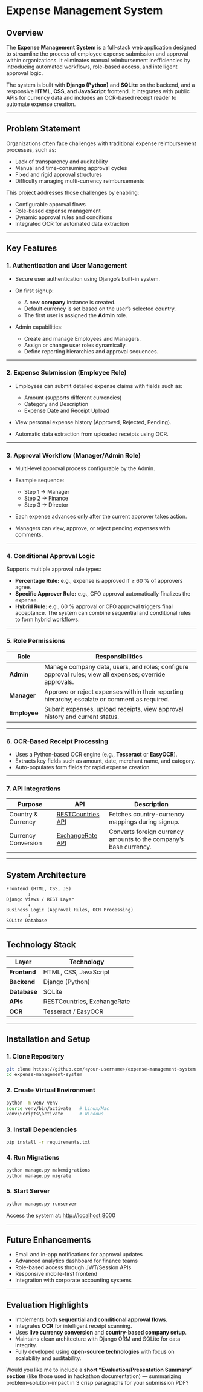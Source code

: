 # Expense Management System

## Overview

The **Expense Management System** is a full-stack web application designed to streamline the process of employee expense submission and approval within organizations.
It eliminates manual reimbursement inefficiencies by introducing automated workflows, role-based access, and intelligent approval logic.

The system is built with **Django (Python)** and **SQLite** on the backend, and a responsive **HTML, CSS, and JavaScript** frontend.
It integrates with public APIs for currency data and includes an OCR-based receipt reader to automate expense creation.

---

## Problem Statement

Organizations often face challenges with traditional expense reimbursement processes, such as:

* Lack of transparency and auditability
* Manual and time-consuming approval cycles
* Fixed and rigid approval structures
* Difficulty managing multi-currency reimbursements

This project addresses those challenges by enabling:

* Configurable approval flows
* Role-based expense management
* Dynamic approval rules and conditions
* Integrated OCR for automated data extraction

---

## Key Features

### 1. Authentication and User Management

* Secure user authentication using Django’s built-in system.
* On first signup:

  * A new **company** instance is created.
  * Default currency is set based on the user’s selected country.
  * The first user is assigned the **Admin** role.
* Admin capabilities:

  * Create and manage Employees and Managers.
  * Assign or change user roles dynamically.
  * Define reporting hierarchies and approval sequences.

---

### 2. Expense Submission (Employee Role)

* Employees can submit detailed expense claims with fields such as:

  * Amount (supports different currencies)
  * Category and Description
  * Expense Date and Receipt Upload
* View personal expense history (Approved, Rejected, Pending).
* Automatic data extraction from uploaded receipts using OCR.

---

### 3. Approval Workflow (Manager/Admin Role)

* Multi-level approval process configurable by the Admin.
* Example sequence:

  * Step 1 → Manager
  * Step 2 → Finance
  * Step 3 → Director
* Each expense advances only after the current approver takes action.
* Managers can view, approve, or reject pending expenses with comments.

---

### 4. Conditional Approval Logic

Supports multiple approval rule types:

* **Percentage Rule:** e.g., expense is approved if ≥ 60 % of approvers agree.
* **Specific Approver Rule:** e.g., CFO approval automatically finalizes the expense.
* **Hybrid Rule:** e.g., 60 % approval or CFO approval triggers final acceptance.
  The system can combine sequential and conditional rules to form hybrid workflows.

---

### 5. Role Permissions

| Role         | Responsibilities                                                                                        |
| ------------ | ------------------------------------------------------------------------------------------------------- |
| **Admin**    | Manage company data, users, and roles; configure approval rules; view all expenses; override approvals. |
| **Manager**  | Approve or reject expenses within their reporting hierarchy; escalate or comment as required.           |
| **Employee** | Submit expenses, upload receipts, view approval history and current status.                             |

---

### 6. OCR-Based Receipt Processing

* Uses a Python-based OCR engine (e.g., **Tesseract** or **EasyOCR**).
* Extracts key fields such as amount, date, merchant name, and category.
* Auto-populates form fields for rapid expense creation.

---

### 7. API Integrations

| Purpose             | API                                                                            | Description                                                       |
| ------------------- | ------------------------------------------------------------------------------ | ----------------------------------------------------------------- |
| Country & Currency  | [RESTCountries API](https://restcountries.com/v3.1/all?fields=name,currencies) | Fetches country-currency mappings during signup.                  |
| Currency Conversion | [ExchangeRate API](https://api.exchangerate-api.com/v4/latest/{BASE_CURRENCY}) | Converts foreign currency amounts to the company’s base currency. |

---

## System Architecture

```
Frontend (HTML, CSS, JS)
        ↓
Django Views / REST Layer
        ↓
Business Logic (Approval Rules, OCR Processing)
        ↓
SQLite Database
```

---

## Technology Stack

| Layer        | Technology                  |
| ------------ | --------------------------- |
| **Frontend** | HTML, CSS, JavaScript       |
| **Backend**  | Django (Python)             |
| **Database** | SQLite                      |
| **APIs**     | RESTCountries, ExchangeRate |
| **OCR**      | Tesseract / EasyOCR         |

---

## Installation and Setup

### 1. Clone Repository

```bash
git clone https://github.com/<your-username>/expense-management-system.git
cd expense-management-system
```

### 2. Create Virtual Environment

```bash
python -m venv venv
source venv/bin/activate   # Linux/Mac
venv\Scripts\activate      # Windows
```

### 3. Install Dependencies

```bash
pip install -r requirements.txt
```

### 4. Run Migrations

```bash
python manage.py makemigrations
python manage.py migrate
```

### 5. Start Server

```bash
python manage.py runserver
```

Access the system at: [http://localhost:8000](http://localhost:8000)

---

## Future Enhancements

* Email and in-app notifications for approval updates
* Advanced analytics dashboard for finance teams
* Role-based access through JWT/Session APIs
* Responsive mobile-first frontend
* Integration with corporate accounting systems

---

## Evaluation Highlights

* Implements both **sequential and conditional approval flows**.
* Integrates **OCR** for intelligent receipt scanning.
* Uses **live currency conversion** and **country-based company setup**.
* Maintains clean architecture with Django ORM and SQLite for data integrity.
* Fully developed using **open-source technologies** with focus on scalability and auditability.

Would you like me to include a **short “Evaluation/Presentation Summary” section** (like those used in hackathon documentation) — summarizing problem–solution–impact in 3 crisp paragraphs for your submission PDF?
